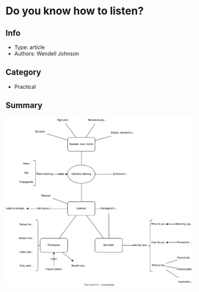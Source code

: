 # Do you know how to listen?

## Info
- Type: article
- Authors: Wendell Johnson

## Category
- Practical

## Summary
<img src="./resources/do-you-know-how-to-listen.drawio.svg">
